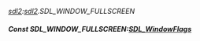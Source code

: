 _[sdl2](../../modules/sdl2/sdl2-module.md):[sdl2](../../modules/sdl2/sdl2-module.md).SDL\_WINDOW\_FULLSCREEN_
##### Const SDL\_WINDOW\_FULLSCREEN:[SDL_WindowFlags](../../modules/sdl2/sdl2-sdl_windowflags.md)
